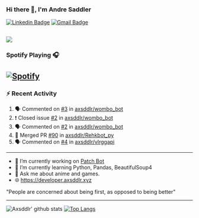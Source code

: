 ### Hi there 👋, I'm Andre Saddler
[![Linkedin Badge](https://img.shields.io/badge/-andrexsaddler-blue?style=flat-square&logo=Linkedin&logoColor=white&link=https://www.linkedin.com/in/andrexsaddler/)](https://www.linkedin.com/in/andrexsaddler/)
[![Gmail Badge](https://img.shields.io/badge/-contact@rehkloos.com-c14438?style=flat-square&logo=Gmail&logoColor=white&link=mailto:contact@rehkloos.com)](mailto:contact@rehkloos.com)

![](https://komarev.com/ghpvc/?username=axsddlr&color=dc143c)
---
### Spotify Playing 🎧

[![Spotify](https://novatorem.rehkloos.vercel.app/api/spotify)](https://open.spotify.com/user/Rehkloos)
---

### :zap: Recent Activity

<!--START_SECTION:activity-->
1. 🗣 Commented on [#3](https://github.com/axsddlr/wombo_bot/issues/3) in [axsddlr/wombo_bot](https://github.com/axsddlr/wombo_bot)
2. ❗️ Closed issue [#2](https://github.com/axsddlr/wombo_bot/issues/2) in [axsddlr/wombo_bot](https://github.com/axsddlr/wombo_bot)
3. 🗣 Commented on [#2](https://github.com/axsddlr/wombo_bot/issues/2) in [axsddlr/wombo_bot](https://github.com/axsddlr/wombo_bot)
4. 🎉 Merged PR [#90](https://github.com/axsddlr/Rehkbot_py/pull/90) in [axsddlr/Rehkbot_py](https://github.com/axsddlr/Rehkbot_py)
5. 🗣 Commented on [#4](https://github.com/axsddlr/vlrggapi/issues/4) in [axsddlr/vlrggapi](https://github.com/axsddlr/vlrggapi)
<!--END_SECTION:activity-->

---

- 🔭 I’m currently working on [Patch Bot](https://github.com/axsddlr/patch_bot)
- 🌱 I’m currently learning Python, Pandas, BeautifulSoup4
- 💬 Ask me about anime and games.
- 🌐 https://developer.axsddlr.xyz

"People are concerned about being first, as opposed to being better"

---
![Axsddlr' github stats](https://github-readme-stats.vercel.app/api?username=axsddlr&count_private=true)
[![Top Langs](https://github-readme-stats.vercel.app/api/top-langs/?username=axsddlr&layout=compact)](https://github.com/anuraghazra/github-readme-stats)
